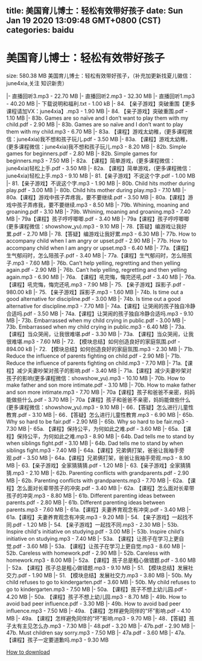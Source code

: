 
title: 美国育儿博士：轻松有效带好孩子
date: Sun Jan 19 2020 13:09:48 GMT+0800 (CST)    
categories: baidu
---

# 美国育儿博士：轻松有效带好孩子
size: 580.38 MB
 美国育儿博士：轻松有效带好孩子，（补充加更新找夏儿徽信：june4xia,关注 知识新贵）
 
|- 直播回听3.mp3 - 22.70 MB
|- 直播回听2.mp3 - 32.30 MB
|- 直播回听1.mp3 - 40.20 MB
|- 下载说明和福利.txt - 1.00 kB
|- 84. 【亲子游戏】突破重围【更多课程请加VX：june4xia】.mp3 - 1.90 MB
|- 84. 【亲子游戏】突破重围.pdf - 1.10 MB
|- 83b. Games are so naïve and I don’t want to play them with my child.pdf - 2.90 MB
|- 83b. Games are so naïve and I don’t want to play them with my child.mp3 - 6.70 MB
|- 83a. 【课程】游戏太幼稚，(更多课程微信：june4xia)我不想和孩子玩儿.pdf - 3.50 MB
|- 83a. 【课程】游戏太幼稚，(更多课程微信：june4xia)我不想和孩子玩儿.mp3 - 8.20 MB
|- 82b. Simple games for beginners.pdf - 2.80 MB
|- 82b. Simple games for beginners.mp3 - 7.50 MB
|- 82a. 【课程】简单游戏，(更多课程微信：june4xia)轻松上手.pdf - 3.50 MB
|- 82a. 【课程】简单游戏，(更多课程微信：june4xia)轻松上手.mp3 - 9.10 MB
|- 81.【亲子游戏】不说这个字.pdf - 1.00 MB
|- 81.【亲子游戏】不说这个字.mp3 - 1.90 MB
|- 80b. Child hits mother during play.pdf - 3.00 MB
|- 80b. Child hits mother during play.mp3 - 7.10 MB
|- 80a.【课程】游戏中孩子弄疼我，要不要继续.pdf - 3.50 MB
|- 80a.【课程】游戏中孩子弄疼我，要不要继续.mp3 - 8.50 MB
|- 79b. Whining, moaning and groaning.pdf - 3.10 MB
|- 79b. Whining, moaning and groaning.mp3 - 7.40 MB
|- 79a【课程】孩子哼哼唧唧.pdf - 3.40 MB
|- 79a【课程】孩子哼哼唧唧(更多课程微信：showshow_yu).mp3 - 9.10 MB
|- 78.【答疑】编游戏让我好累.pdf - 2.70 MB
|- 78.【答疑】编游戏让我好累.mp3 - 6.30 MB
|- 77b. How to accompany child when I am angry or upset.pdf - 2.90 MB
|- 77b. How to accompany child when I am angry or upset.mp3 - 6.40 MB
|- 77a.【课程】生气郁闷时，怎么陪孩子.pdf - 3.40 MB
|- 77a.【课程】生气郁闷时，怎么陪孩子.mp3 - 7.60 MB
|- 76b. Can’t help yelling, regretting and then yelling again.pdf - 2.90 MB
|- 76b. Can’t help yelling, regretting and then yelling again.mp3 - 6.90 MB
|- 76a. 【课程】吼完悔，悔完还吼.pdf - 3.40 MB
|- 76a. 【课程】吼完悔，悔完还吼.mp3 - 7.90 MB
|- 75. 【亲子游戏】踩影子.pdf - 980.00 kB
|- 75. 【亲子游戏】踩影子.mp3 - 1.60 MB
|- 74b. Is time out a good alternative for discipline.pdf - 3.00 MB
|- 74b. Is time out a good alternative for discipline.mp3 - 7.70 MB
|- 74a.【课程】让哭闹的孩子独自冷静合适吗.pdf - 3.50 MB
|- 74a.【课程】让哭闹的孩子独自冷静合适吗.mp3 - 9.10 MB
|- 73b. Embarrassed when my child crying in public.pdf - 3.00 MB
|- 73b. Embarrassed when my child crying in public.mp3 - 6.40 MB
|- 73a. 【课程】当众哭闹，让我很难堪.pdf - 3.30 MB
|- 73a. 【课程】当众哭闹，让我很难堪.mp3 - 7.60 MB
|- 72. 【模块总结】如何创造良好的家庭氛围.pdf - 894.00 kB
|- 72. 【模块总结】如何创造良好的家庭氛围.mp3 - 2.30 MB
|- 71b. Reduce the influence of parents fighting on child.pdf - 2.90 MB
|- 71b. Reduce the influence of parents fighting on child.mp3 - 7.70 MB
|- 71a.【课程】减少夫妻吵架对孩子的影响.pdf - 3.40 MB
|- 71a.【课程】减少夫妻吵架对孩子的影响(更多课程微信：showshow_yu).mp3 - 10.10 MB
|- 70b. How to make father and son more intimate.pdf - 3.10 MB
|- 70b. How to make father and son more intimate.mp3 - 7.70 MB
|- 70a【课程】孩子和爸爸不亲密，妈妈能做些什么.pdf - 3.70 MB
|- 70a【课程】孩子和爸爸不亲密，妈妈能做些什么(更多课程微信：showshow_yu).mp3 - 9.10 MB
|- 66．【答疑】怎么进行儿童性教育.pdf - 3.10 MB
|- 66．【答疑】怎么进行儿童性教育.mp3 - 6.90 MB
|- 65b. Why so hard to be fair.pdf - 2.90 MB
|- 65b. Why so hard to be fair.mp3 - 7.30 MB
|- 65a. 【课程】保持公平，为何如此之难.pdf - 3.60 MB
|- 65a. 【课程】保持公平，为何如此之难.mp3 - 8.90 MB
|- 64b. Dad tells me to stand by when siblings fight.pdf - 3.10 MB
|- 64b. Dad tells me to stand by when siblings fight.mp3 - 7.40 MB
|- 64a.【课程】兄弟俩打架，爸爸让我袖手旁观.pdf - 3.50 MB
|- 64a.【课程】兄弟俩打架，爸爸让我袖手旁观.mp3 - 8.90 MB
|- 63.【亲子游戏】全家猜猜猜.pdf - 1.20 MB
|- 63.【亲子游戏】全家猜猜猜.mp3 - 2.10 MB
|- 62b. Parenting conflicts with grandparents.pdf - 2.90 MB
|- 62b. Parenting conflicts with grandparents.mp3 - 7.70 MB
|- 62a. 【课程】怎么面对长辈带孩子的冲突.pdf - 3.40 MB
|- 62a. 【课程】怎么面对长辈带孩子的冲突.mp3 - 8.80 MB
|- 61b. Different parenting ideas between parents.pdf - 2.80 MB
|- 61b. Different parenting ideas between parents.mp3 - 7.60 MB
|- 61a.【课程】夫妻养育观念有冲突.pdf - 3.40 MB
|- 61a.【课程】夫妻养育观念有冲突.mp3 - 9.20 MB
|- 54. 【亲子游戏】一起找不同.pdf - 1.20 MB
|- 54. 【亲子游戏】一起找不同.mp3 - 2.30 MB
|- 53b. Inspire child's initiative on studying.pdf - 3.00 MB
|- 53b. Inspire child's initiative on studying.mp3 - 7.40 MB
|- 53a. 【课程】让孩子在学习上更自觉.pdf - 3.60 MB
|- 53a. 【课程】让孩子在学习上更自觉.mp3 - 8.60 MB
|- 52b. Careless with homework.pdf - 2.90 MB
|- 52b. Careless with homework.mp3 - 8.00 MB
|- 52a. 【课程】孩子总是粗心做错题.pdf - 3.60 MB
|- 52a. 【课程】孩子总是粗心做错题.mp3 - 9.10 MB
|- 51. 【模块总结】发展社交力.pdf - 1.90 MB
|- 51. 【模块总结】发展社交力.mp3 - 3.80 MB
|- 50b. My child refuses to go to kindergarten.pdf - 3.60 MB
|- 50b. My child refuses to go to kindergarten.mp3 - 7.50 MB
|- 50a. 【课程】孩子不想上幼儿园.pdf - 4.20 MB
|- 50a. 【课程】孩子不想上幼儿园.mp3 - 8.70 MB
|- 49b. How to avoid bad peer influence.pdf - 3.30 MB
|- 49b. How to avoid bad peer influence.mp3 - 7.50 MB
|- 49a. 【课程】怎样避免同伴的“坏”影响.pdf - 4.10 MB
|- 49a. 【课程】怎样避免同伴的“坏”影响.mp3 - 9.70 MB
|- 48．【答疑】孩子太有主见怎么办.mp3 - 7.30 MB
|- 48.pdf - 3.20 MB
|- 47b.pdf - 2.90 MB
|- 47b. Must children say sorry.mp3 - 7.50 MB
|- 47a.pdf - 3.60 MB
|- 47a. 【课程】孩子一定要道歉吗.mp3 - 9.30 MB

[How to download](https://bpcam.bemobtrk.com/go/2ceec3aa-1ca2-46d6-b9ff-aaa5c184517c?jno=660)